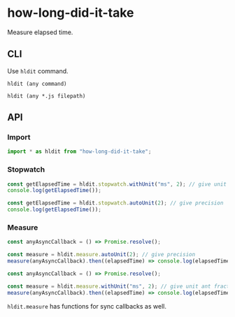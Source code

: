 # how-long-did-it-take

Measure elapsed time.


## CLI

Use `hldit` command.

```text
hldit (any command)
```

```text
hldit (any *.js filepath)
```


## API

### Import

```js
import * as hldit from "how-long-did-it-take";
```

### Stopwatch

```js
const getElapsedTime = hldit.stopwatch.withUnit("ms", 2); // give unit and fraction digits
console.log(getElapsedTime());
```

```js
const getElapsedTime = hldit.stopwatch.autoUnit(2); // give precision
console.log(getElapsedTime());
```

### Measure

```js
const anyAsyncCallback = () => Promise.resolve();

const measure = hldit.measure.autoUnit(2); // give precision
measure(anyAsyncCallback).then((elapsedTime) => console.log(elapsedTime));
```

```js
const anyAsyncCallback = () => Promise.resolve();

const measure = hldit.measure.withUnit("ms", 2); // give unit ant fraction digits
measure(anyAsyncCallback).then((elapsedTime) => console.log(elapsedTime));
```

`hldit.measure` has functions for sync callbacks as well.
